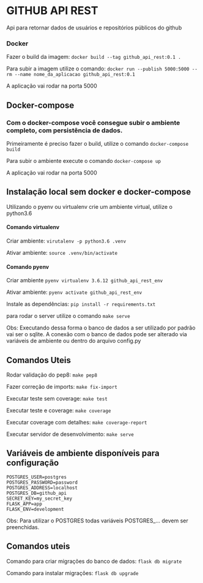 # GITHUB API REST
Api para retornar dados de usuários e repositórios públicos do github

### Docker
Fazer o build da imagem: `docker build --tag github_api_rest:0.1 .`

Para subir a imagem utilize o comando:
`docker run --publish 5000:5000 --rm --name nome_da_aplicacao github_api_rest:0.1`

A aplicação vai rodar na porta 5000

## Docker-compose
### Com o docker-compose você consegue subir o ambiente completo, com persistência de dados.

Primeiramente é preciso fazer o build, utilize o comando `docker-compose build`

Para subir o ambiente execute o comando `docker-compose up`

A aplicação vai rodar na porta 5000

## Instalação local sem docker e docker-compose
Utilizando o pyenv ou virtualenv crie um ambiente virtual, utilize o python3.6

#### Comando virtualenv
Criar ambiente: `virutalenv -p python3.6 .venv`

Ativar ambiente: `source .venv/bin/activate`

#### Comando pyenv
Criar ambiente `pyenv virtualenv 3.6.12 github_api_rest_env`

Ativar ambiente: `pyenv activate github_api_rest_env`

Instale as dependências: `pip install -r requirements.txt`

para rodar o server utilize o comando `make serve`

Obs: Executando dessa forma o banco de dados a ser utilizado por padrão vai ser o sqlite.
A conexão com o banco de dados pode ser alterado via variáveis de ambiente ou dentro do arquivo config.py

## Comandos Uteis

Rodar validação do pep8: `make pep8`

Fazer correção de imports: `make fix-import`

Executar teste sem coverage: `make test`

Executar teste e coverage: `make coverage`

Executar coverage com detalhes: `make coverage-report`

Executar servidor de desenvolvimento: `make serve`


## Variáveis de ambiente disponíveis para configuração
```
POSTGRES_USER=postgres
POSTGRES_PASSWORD=password
POSTGRES_ADDRESS=localhost
POSTGRES_DB=github_api
SECRET_KEY=my_secret_key
FLASK_APP=app
FLASK_ENV=development
```
Obs: Para utilizar o POSTGRES todas variáveis POSTGRES_... devem ser preenchidas.

## Comandos uteis
Comando para criar migrações do banco de dados: `flask db migrate`

Comando para instalar migrações: `flask db upgrade`
